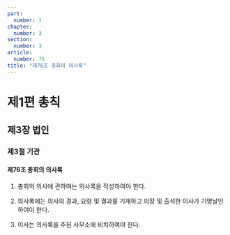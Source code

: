 ```yaml
---
part:
  number: 1
chapter:
  number: 3
section:
  number: 3
article:
  number: 76
title: "제76조 총회의 의사록"
---
```


# 제1편 총칙

## 제3장 법인

### 제3절 기관

#### 제76조 총회의 의사록

1. 총회의 의사에 관하여는 의사록을 작성하여야 한다.

2. 의사록에는 의사의 경과, 요령 및 결과를 기재하고 의장 및 출석한 이사가 기명날인하여야 한다.

3. 이사는 의사록을 주된 사무소에 비치하여야 한다.
